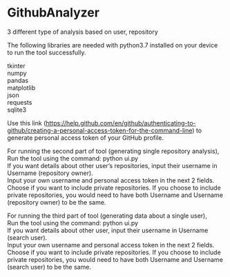 # GithubAnalyzer
3 different type of analysis based on user, repository

The following libraries are needed with python3.7 installed on your device to run the tool successfully.

tkinter    
numpy    
pandas    
matplotlib    
json   
requests   
sqlite3    

Use this link (https://help.github.com/en/github/authenticating-to-github/creating-a-personal-access-token-for-the-command-line) to generate personal access token of your GitHub profile.     

     
For running the second part of tool (generating single repository analysis),     
Run the tool using the command: python ui.py     
If you want details about other user’s repositories, input their username in Username (repository owner).     
Input your own username and personal access token in the next 2 fields.       
Choose if you want to include private repositories. If you choose to include private repositories, you would need to have both Username and Username (repository owner) to be the same.      
         
For running the third part of tool (generating data about a single user),      
Run the tool using the command: python ui.py      
If you want details about other user, input their username in Username (search user).     
Input your own username and personal access token in the next 2 fields.       
Choose if you want to include private repositories. If you choose to include private repositories, you would need to have both Username and Username (search user) to be the same.
